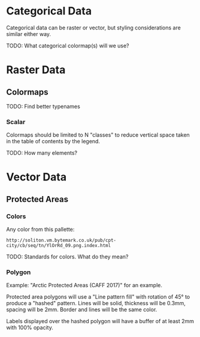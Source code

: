 # Categorical Data

Categorical data can be raster or vector, but styling considerations are
similar either way.

TODO: What categorical colormap(s) will we use?


# Raster Data

## Colormaps

TODO: Find better typenames


### Scalar

Colormaps should be limited to N "classes" to reduce vertical space taken in
the table of contents by the legend.

TODO: How many elements?


# Vector Data

## Protected Areas

### Colors

Any color from this pallette:

    http://soliton.vm.bytemark.co.uk/pub/cpt-city/cb/seq/tn/YlOrRd_09.png.index.html

TODO: Standards for colors. What do they mean?


### Polygon

Example: "Arctic Protected Areas (CAFF 2017)" for an example.

Protected area polygons will use a "Line pattern fill" with rotation of 45° to
produce a "hashed" pattern. Lines will be solid, thickness will be 0.3mm,
spacing will be 2mm. Border and lines will be the same color.

Labels displayed over the hashed polygon will have a buffer of at least 2mm with 100% opacity.
